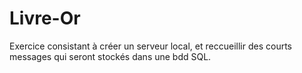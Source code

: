 # Livre-Or
Exercice consistant à créer un serveur local, et reccueillir des courts messages qui seront stockés dans une bdd SQL.

